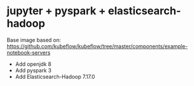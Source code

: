 # jupyter + pyspark + elasticsearch-hadoop

Base image based on: https://github.com/kubeflow/kubeflow/tree/master/components/example-notebook-servers

- Add openjdk 8
- Add pyspark 3
- Add Elasticsearch-Hadoop 7.17.0
